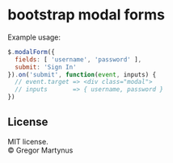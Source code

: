 bootstrap modal forms
=======================

Example usage:

```javascript
$.modalForm({
  fields: [ 'username', 'password' ],
  submit: 'Sign In'
}).on('submit', function(event, inputs) {
  // event.target => <div class="modal">
  // inputs       => { username, password }
})
```

License
---------

MIT license.  
© Gregor Martynus